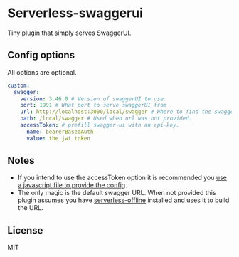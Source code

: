 # Serverless-swaggerui

Tiny plugin that simply serves SwaggerUI.

## Config options

All options are optional.

```yml
custom:
  swagger:
    version: 3.46.0 # Version of swaggerUI to use.
    port: 1991 # What port to serve swaggerUI from
    url: http://localhost:3000/local/swagger # Where to find the swagger definition
    path: /local/swagger # Used when url was not provided.
    accessToken: # prefill swagger-ui with an api-key.
      name: bearerBasedAuth
      value: the.jwt.token
```

## Notes

- If you intend to use the accessToken option it is recommended you [use a javascript file to provide the config](https://www.serverless.com/framework/docs/providers/aws/guide/variables#reference-variables-in-javascript-files).
- The only magic is the default swagger URL. When not provided this plugin assumes you have [serverless-offline](https://www.serverless.com/plugins/serverless-offline) installed and uses it to build the URL.

## License

MIT
